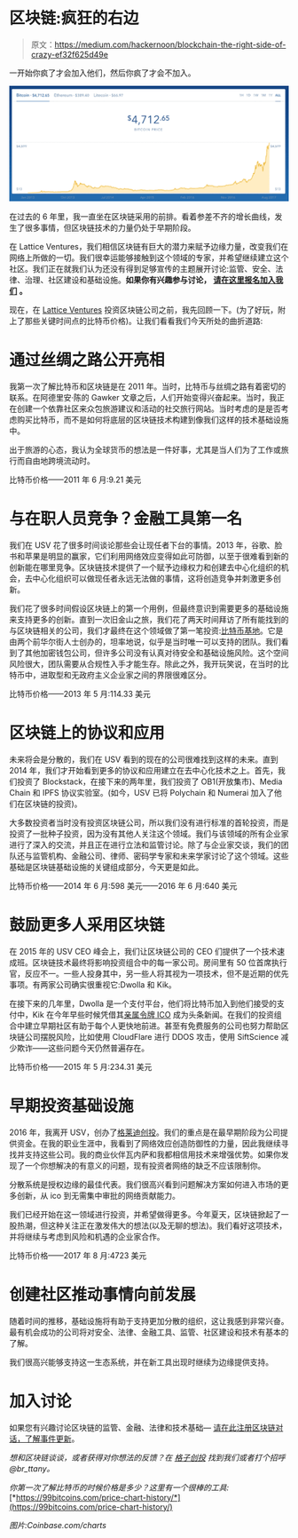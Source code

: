 # 区块链:疯狂的右边

> 原文：<https://medium.com/hackernoon/blockchain-the-right-side-of-crazy-ef32f625d49e>

一开始你疯了才会加入他们，然后你疯了才会不加入。

![](img/09a2165d962ac46590cc8db0a6127634.png)

在过去的 6 年里，我一直坐在区块链采用的前排。看着参差不齐的增长曲线，发生了很多事情，但区块链技术的力量仍处于早期阶段。

在 Lattice Ventures，我们相信区块链有巨大的潜力来赋予边缘力量，改变我们在网络上所做的一切。我们很幸运能够接触到这个领域的专家，并希望继续建立这个社区。我们正在就我们认为还没有得到足够宣传的主题展开讨论:监管、安全、法律、治理、社区建设和基础设施。**如果你有兴趣参与讨论，** [**请在这里报名加入我们**](https://goo.gl/forms/1Zd4YE4Yh8ubn73k2) **。**

现在，在 [Lattice Ventures](http://www.lattice.vc) 投资区块链公司之前，我先回顾一下。(为了好玩，附上了那些关键时间点的比特币价格)。让我们看看我们今天所处的曲折道路:

# **通过丝绸之路公开亮相**

我第一次了解比特币和区块链是在 2011 年。当时，比特币与丝绸之路有着密切的联系。在阿德里安·陈的 Gawker 文章之后，人们开始变得兴奋起来。当时，我正在创建一个依靠社区来众包旅游建议和活动的社交旅行网站。当时考虑的是是否考虑购买比特币，而不是如何将底层的区块链技术构建到像我们这样的技术基础设施中。

出于旅游的心态，我认为全球货币的想法是一件好事，尤其是当人们为了工作或旅行而自由地跨境流动时。

比特币价格——2011 年 6 月:9.21 美元

# **与在职人员竞争？金融工具第一名**

我们在 USV 花了很多时间谈论那些会让现任者下台的事情。2013 年，谷歌、脸书和苹果是明显的赢家，它们利用网络效应变得如此可防御，以至于很难看到新的创新能在哪里竞争。区块链技术提供了一个赋予边缘权力和创建去中心化组织的机会，去中心化组织可以做现任者永远无法做的事情，这将创造竞争并刺激更多创新。

我们花了很多时间假设区块链上的第一个用例，但最终意识到需要更多的基础设施来支持更多的创新。直到一次旧金山之旅，我们花了两天时间拜访了所有能找到的与区块链相关的公司，我们才最终在这个领域做了第一笔投资:[比特币基地](http://www.coinbase.com)。它是由两个前华尔街人士创办的，坦率地说，似乎是当时唯一可以支持的团队。我们看到了其他加密钱包公司，但许多公司没有认真对待安全和基础设施风险。这个空间风险很大，团队需要从合规性入手才能生存。除此之外，我开玩笑说，在当时的比特币中，进取型和无政府主义企业家之间的界限很难区分。

比特币价格——2013 年 5 月:114.33 美元

# **区块链上的协议和应用**

未来将会是分散的，我们在 USV 看到的现在的公司很难找到这样的未来。直到 2014 年，我们才开始看到更多的协议和应用建立在去中心化技术之上。首先，我们投资了 Blockstack，在接下来的两年里，我们投资了 OB1(开放集市)、Media Chain 和 IPFS 协议实验室。(如今，USV 已将 Polychain 和 Numerai 加入了他们在区块链的投资)。

大多数投资者当时没有投资区块链公司，所以我们没有进行标准的首轮投资，而是投资了一批种子投资，因为没有其他人关注这个领域。我们与该领域的所有企业家进行了深入的交流，并且正在进行立法和监管讨论。除了与企业家交谈，我们的团队还与监管机构、金融公司、律师、密码学专家和未来学家讨论了这个领域。这些基础是区块链基础设施的关键组成部分，今天更是如此。

比特币价格——2014 年 6 月:598 美元——2016 年 6 月:640 美元

# **鼓励更多人采用区块链**

在 2015 年的 USV CEO 峰会上，我们让区块链公司的 CEO 们提供了一个技术速成班。区块链技术最终将影响投资组合中的每一家公司。房间里有 50 位首席执行官，反应不一。一些人投身其中，另一些人将其视为一项技术，但不是近期的优先事项。有两家公司确实很重视它:Dwolla 和 Kik。

在接下来的几年里，Dwolla 是一个支付平台，他们将比特币加入到他们接受的支付中，Kik 在今年早些时候凭借其[亲属令牌 ICO](http://fortune.com/2017/08/29/kik-cryptocurrency-sale/) 成为头条新闻。在我们的投资组合中建立早期社区有助于每个人更快地前进。甚至有免费服务的公司也努力帮助区块链公司摆脱风险，比如使用 CloudFlare 进行 DDOS 攻击，使用 SiftScience 减少欺诈——这些问题今天仍然普遍存在。

比特币价格——2015 年 5 月:234.31 美元

# **早期投资基础设施**

2016 年，我离开 USV，创办了[格莱迪创投](http://www.lattice.vc)。我们的重点是在最早期阶段为公司提供资金。在我的职业生涯中，我看到了网络效应创造防御性的力量，因此我继续寻找并支持这些公司。我的商业伙伴瓦内萨和我都相信用技术来增强优势。如果你发现了一个你想解决的有意义的问题，现有投资者网络的缺乏不应该限制你。

分散系统是授权边缘的最佳代表。我们很高兴看到问题解决方案如何进入市场的更多创新，从 ico 到无需集中审批的网络贡献能力。

我们已经开始在这一领域进行投资，并希望做得更多。今年夏天，区块链掀起了一股热潮，但这种关注正在激发伟大的想法(以及无聊的想法)。我们看好这项技术，并将继续与考虑到风险和机遇的企业家合作。

比特币价格——2017 年 8 月:4723 美元

# **创建社区推动事情向前发展**

随着时间的推移，基础设施将有助于支持更加分散的组织，这让我感到非常兴奋。最有机会成功的公司将对安全、法律、金融工具、监管、社区建设和技术有基本的了解。

我们很高兴能够支持这一生态系统，并在新工具出现时继续为边缘提供支持。

# 加入讨论

如果您有兴趣讨论区块链的监管、金融、法律和技术基础— [请在此注册区块链对话，了解事件更新](https://tinyletter.com/Br_ttany)。

*想和区块链谈谈，或者获得对你想法的反馈？在* [*格子创投*](http://likesandlaunch.com/post/9601993828/more-than-114-million-americans-will-research) *找到我们或者打个招呼@br_ttany。*

*你第一次了解比特币的时候价格是多少？这里有一个很棒的工具:*[*https://99bitcoins.com/price-chart-history/*](https://99bitcoins.com/price-chart-history/)

*图片:Coinbase.com/charts*
